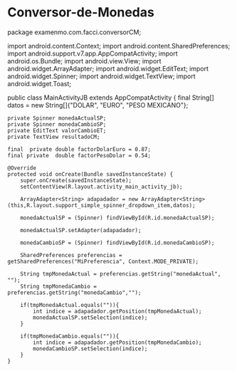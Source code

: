 # Conversor-de-Monedas
package examenmo.com.facci.conversorCM;

import android.content.Context;
import android.content.SharedPreferences;
import android.support.v7.app.AppCompatActivity;
import android.os.Bundle;
import android.view.View;
import android.widget.ArrayAdapter;
import android.widget.EditText;
import android.widget.Spinner;
import android.widget.TextView;
import android.widget.Toast;

public class MainActivityJB extends AppCompatActivity {
final String[] datos = new String[]{"DOLAR", "EURO", "PESO MEXICANO"};

    private Spinner monedaActualSP;
    private Spinner monedaCambioSP;
    private EditText valorCambioET;
    private TextView resultadoCM;

    final  private double factorDolarEuro = 0.87;
    final private  double factorPesoDolar = 0.54;

    @Override
    protected void onCreate(Bundle savedInstanceState) {
        super.onCreate(savedInstanceState);
        setContentView(R.layout.activity_main_activity_jb);

        ArrayAdapter<String> adapadador = new ArrayAdapter<String>(this,R.layout.support_simple_spinner_dropdown_item,datos);

        monedaActualSP = (Spinner) findViewById(R.id.monedaActualSP);

        monedaActualSP.setAdapter(adapadador);

        monedaCambioSP = (Spinner) findViewById(R.id.monedaCambioSP);

        SharedPreferences preferencias = getSharedPreferences("MiPreferencia", Context.MODE_PRIVATE);

        String tmpMonedaActual = preferencias.getString("monedaActual", "");
        String tmpMonedaCambio = preferencias.getString("monedaCambio","");

        if(tmpMonedaActual.equals("")){
            int indice = adapadador.getPosition(tmpMonedaActual);
            monedaActualSP.setSelection(indice);
        }

        if(tmpMonedaCambio.equals("")){
            int indice = adapadador.getPosition(tmpMonedaCambio);
            monedaCambioSP.setSelection(indice);
        }
    }
